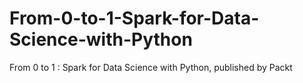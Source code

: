 # From-0-to-1-Spark-for-Data-Science-with-Python
From 0 to 1 : Spark for Data Science with Python, published by Packt
